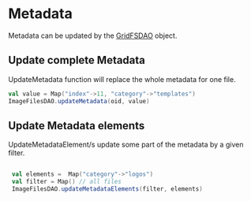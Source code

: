 # Metadata

Metadata can be updated by the [GridFSDAO](index.md) object.

## Update complete Metadata

UpdateMetadata function will replace the whole metadata for one file.

```scala
val value = Map("index"->11, "category"->"templates")
ImageFilesDAO.updateMetadata(oid, value)
```

## Update Metadata elements

UpdateMetadataElement/s update some part of the metadata by a given filter.


```scala

 val elements =  Map("category"->"logos")
 val filter = Map() // all files
 ImageFilesDAO.updateMetadataElements(filter, elements)
```




